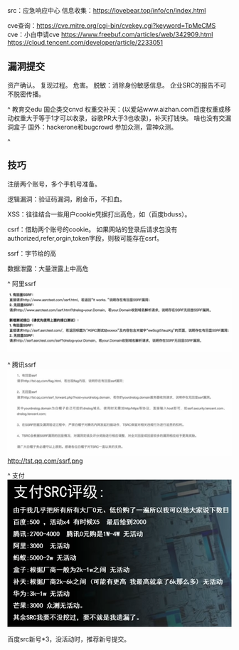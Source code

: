 src：应急响应中心
信息收集：<https://lovebear.top/info/cn/index.html>

cve查询：<https://cve.mitre.org/cgi-bin/cvekey.cgi?keyword=TpMeCMS>
cve：小白申请cve
<https://www.freebuf.com/articles/web/342909.html>
<https://cloud.tencent.com/developer/article/2233051>


## **漏洞提交**
资产确认。
复现过程。
危害。
脱敏：消除身份敏感信息。
企业SRC的报告不可不脱密传播。


^
教育交edu
国企类交cnvd
权重交补天：(以爱站www.aizhan.com百度权重或移动权重大于等于1才可以收录，谷歌PR大于3也收录)，补天打钱快。
啥也没有交漏洞盒子
国外：hackerone和bugcrowd
参加众测，雷神众测。

^
## **技巧**

注册两个账号，多个手机号准备。

逻辑漏洞：验证码漏洞，刷金币，不扣血。

XSS：往往结合一些用户cookie凭据打出高危，如（百度bduss）。

csrf：借助两个账号的cookie。
如果网站的登录后请求包没有authorized,refer,orgin,token字段，则极可能存在csrf。

ssrf：字节给的高

数据泄露：大量泄露上中高危





^
阿里ssrf
![](.topwrite/assets/image_1742710556620.png)

^
腾讯ssrf
![](.topwrite/assets/image_1742710586012.png)
http://tst.qq.com/ssrf.png


^
支付
![](.topwrite/assets/image_1742805934804.png)

百度src新号*3，没活动时，推荐新号提交。